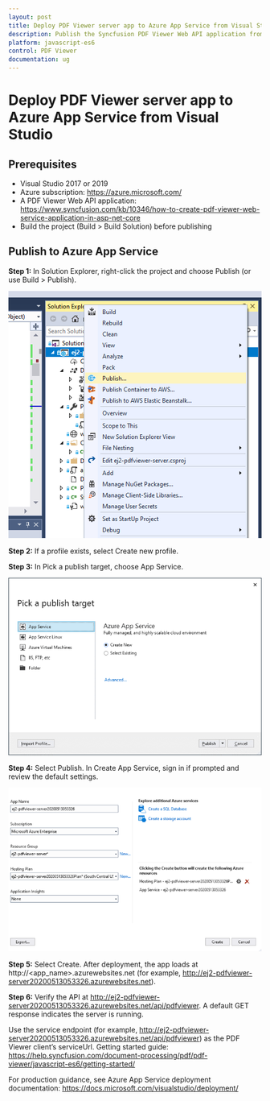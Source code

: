 ```yaml
---
layout: post
title: Deploy PDF Viewer server app to Azure App Service from Visual Studio
description: Publish the Syncfusion PDF Viewer Web API application from Visual Studio to Azure App Service and connect it to a TypeScript (JavaScript ES6) client.
platform: javascript-es6
control: PDF Viewer
documentation: ug
---
```


# Deploy PDF Viewer server app to Azure App Service from Visual Studio

## Prerequisites

- Visual Studio 2017 or 2019
- Azure subscription: https://azure.microsoft.com/
- A PDF Viewer Web API application: https://www.syncfusion.com/kb/10346/how-to-create-pdf-viewer-web-service-application-in-asp-net-core
- Build the project (Build > Build Solution) before publishing

## Publish to Azure App Service

**Step 1:** In Solution Explorer, right-click the project and choose Publish (or use Build > Publish).

![azure publish](../images/azure_publish.png)

**Step 2:** If a profile exists, select Create new profile.

**Step 3:** In Pick a publish target, choose App Service.

![azure target](../images/azure_target.png)

**Step 4:** Select Publish. In Create App Service, sign in if prompted and review the default settings.

![azure pdfviewer](../images/azure_pdfviewer.png)

**Step 5:** Select Create. After deployment, the app loads at http://<app_name>.azurewebsites.net (for example, http://ej2-pdfviewer-server20200513053326.azurewebsites.net).

**Step 6:** Verify the API at http://ej2-pdfviewer-server20200513053326.azurewebsites.net/api/pdfviewer. A default GET response indicates the server is running.

Use the service endpoint (for example, http://ej2-pdfviewer-server20200513053326.azurewebsites.net/api/pdfviewer) as the PDF Viewer client’s serviceUrl. Getting started guide: https://help.syncfusion.com/document-processing/pdf/pdf-viewer/javascript-es6/getting-started/

For production guidance, see Azure App Service deployment documentation: https://docs.microsoft.com/visualstudio/deployment/
